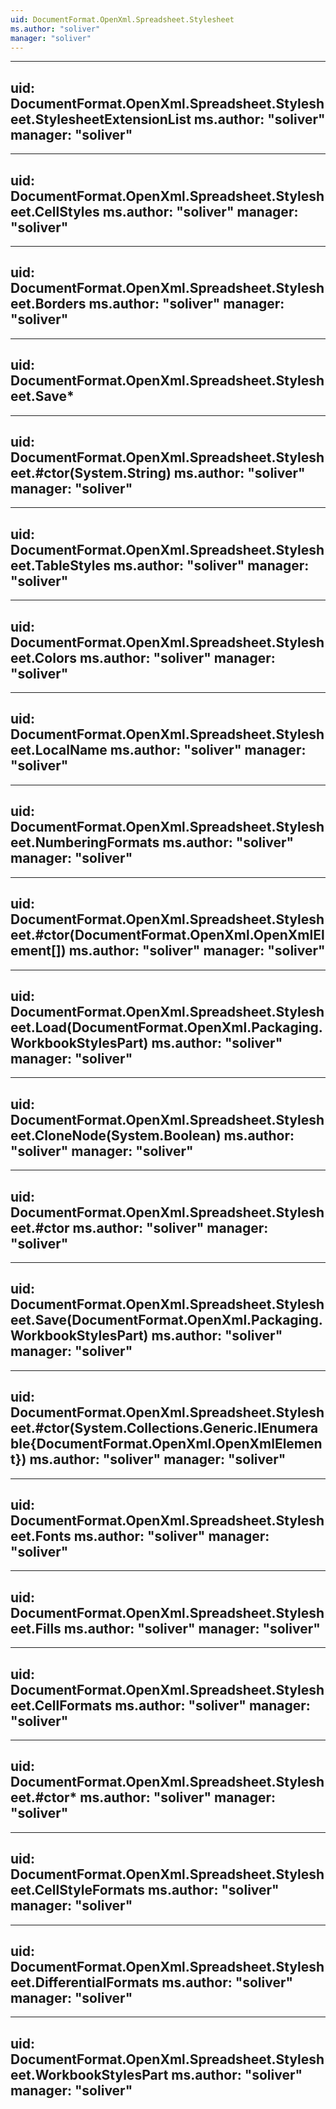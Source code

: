 ```yaml
---
uid: DocumentFormat.OpenXml.Spreadsheet.Stylesheet
ms.author: "soliver"
manager: "soliver"
---
```


---
uid: DocumentFormat.OpenXml.Spreadsheet.Stylesheet.StylesheetExtensionList
ms.author: "soliver"
manager: "soliver"
---

---
uid: DocumentFormat.OpenXml.Spreadsheet.Stylesheet.CellStyles
ms.author: "soliver"
manager: "soliver"
---

---
uid: DocumentFormat.OpenXml.Spreadsheet.Stylesheet.Borders
ms.author: "soliver"
manager: "soliver"
---

---
uid: DocumentFormat.OpenXml.Spreadsheet.Stylesheet.Save*
---

---
uid: DocumentFormat.OpenXml.Spreadsheet.Stylesheet.#ctor(System.String)
ms.author: "soliver"
manager: "soliver"
---

---
uid: DocumentFormat.OpenXml.Spreadsheet.Stylesheet.TableStyles
ms.author: "soliver"
manager: "soliver"
---

---
uid: DocumentFormat.OpenXml.Spreadsheet.Stylesheet.Colors
ms.author: "soliver"
manager: "soliver"
---

---
uid: DocumentFormat.OpenXml.Spreadsheet.Stylesheet.LocalName
ms.author: "soliver"
manager: "soliver"
---

---
uid: DocumentFormat.OpenXml.Spreadsheet.Stylesheet.NumberingFormats
ms.author: "soliver"
manager: "soliver"
---

---
uid: DocumentFormat.OpenXml.Spreadsheet.Stylesheet.#ctor(DocumentFormat.OpenXml.OpenXmlElement[])
ms.author: "soliver"
manager: "soliver"
---

---
uid: DocumentFormat.OpenXml.Spreadsheet.Stylesheet.Load(DocumentFormat.OpenXml.Packaging.WorkbookStylesPart)
ms.author: "soliver"
manager: "soliver"
---

---
uid: DocumentFormat.OpenXml.Spreadsheet.Stylesheet.CloneNode(System.Boolean)
ms.author: "soliver"
manager: "soliver"
---

---
uid: DocumentFormat.OpenXml.Spreadsheet.Stylesheet.#ctor
ms.author: "soliver"
manager: "soliver"
---

---
uid: DocumentFormat.OpenXml.Spreadsheet.Stylesheet.Save(DocumentFormat.OpenXml.Packaging.WorkbookStylesPart)
ms.author: "soliver"
manager: "soliver"
---

---
uid: DocumentFormat.OpenXml.Spreadsheet.Stylesheet.#ctor(System.Collections.Generic.IEnumerable{DocumentFormat.OpenXml.OpenXmlElement})
ms.author: "soliver"
manager: "soliver"
---

---
uid: DocumentFormat.OpenXml.Spreadsheet.Stylesheet.Fonts
ms.author: "soliver"
manager: "soliver"
---

---
uid: DocumentFormat.OpenXml.Spreadsheet.Stylesheet.Fills
ms.author: "soliver"
manager: "soliver"
---

---
uid: DocumentFormat.OpenXml.Spreadsheet.Stylesheet.CellFormats
ms.author: "soliver"
manager: "soliver"
---

---
uid: DocumentFormat.OpenXml.Spreadsheet.Stylesheet.#ctor*
ms.author: "soliver"
manager: "soliver"
---

---
uid: DocumentFormat.OpenXml.Spreadsheet.Stylesheet.CellStyleFormats
ms.author: "soliver"
manager: "soliver"
---

---
uid: DocumentFormat.OpenXml.Spreadsheet.Stylesheet.DifferentialFormats
ms.author: "soliver"
manager: "soliver"
---

---
uid: DocumentFormat.OpenXml.Spreadsheet.Stylesheet.WorkbookStylesPart
ms.author: "soliver"
manager: "soliver"
---
